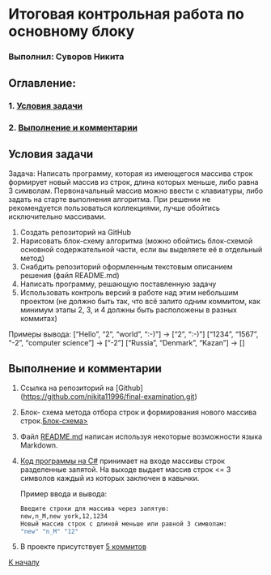 # <a id=TitleHead> Итоговая контрольная работа по основному блоку </a>
### <b>Выполнил: Суворов Никита</b>
## <b>Оглавление:
### 1. [Условия задачи](#Title1)
### 2. [Выполнение и комментарии](#Title2)
</b>

## <a id=Title1> Условия задачи </a>
Задача: Написать программу, которая из имеющегося массива строк формирует новый массив из строк, длина которых меньше, либо равна 3 символам. Первоначальный массив можно ввести с клавиатуры, либо задать на старте выполнения алгоритма. При решении не рекомендуется пользоваться коллекциями, лучше обойтись исключительно массивами.


1. Создать репозиторий на GitHub
2. Нарисовать блок-схему алгоритма (можно обойтись блок-схемой основной содержательной части, если вы выделяете её в отдельный метод)
3. Снабдить репозиторий оформленным текстовым описанием решения (файл README.md)
4. Написать программу, решающую поставленную задачу
5. Использовать контроль версий в работе над этим небольшим проектом (не должно быть так, что всё залито одним коммитом, как минимум этапы 2, 3, и 4 должны быть расположены в разных коммитах)


Примеры вывода:
[“Hello”, “2”, “world”, “:-)”] → [“2”, “:-)”]
[“1234”, “1567”, “-2”, “computer science”] → [“-2”]
[“Russia”, “Denmark”, “Kazan”] → []

## <a id=Title2> Выполнение и комментарии </a>

1. Ссылка на репозиторий на [Github] (https://github.com/nikita11996/final-examination.git)
2. Блок- схема метода отбора строк и формирования нового массива строк.[Блок-схема>](https://github.com/nikita11996/final-examination/blob/master/%D0%B1%D0%BB%D0%BE%D0%BA-%D1%81%D1%85%D0%B5%D0%BC%D0%B0.png)
3. Файл [README.md](https://github.com/nikita11996/final-examination/blob/master/README.md) написан используя некоторые возможности языка Markdown.
4. [Код программы на C#](https://github.com/nikita11996/final-examination/blob/master/Program.cs) принимает на входе массивы строк разделенные запятой. На выходе выдает массив строк <= 3 символов каждый из которых заключен в кавычки.  

    Пример ввода и вывода:
   ```cmd
   Введите строки для массива через запятую:
   new,n_M,new york,12,1234
   Новый массив строк с длиной меньше или равной 3 символам:
   "new" "n_M" "12"
   ```


5. В проекте присутствует [5 коммитов](https://github.com/nikita11996/final-examination)

[К началу](#TitleHead)
